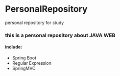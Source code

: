 # PersonalRepository
personal repository for study

### this is a personal repository about JAVA WEB

#### include:
- Spring Boot
- Regular Expression
- SpringMVC
